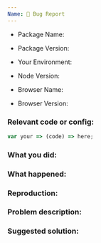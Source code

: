 ```yaml
---
Name: 🐛 Bug Report
---
```


<!--
* Please fill out this template with all the relevant information so we can
  understand what's going on and fix the issue. We appreciate bugs filed and pull requests submitted!

* Please make sure that you are familiar with and follow the Code of Conduct for
  this project (found in the CODE_OF_CONDUCT.md file).
-->

- Package Name:
- Package Version:

- Your Environment:
- Node Version:
- Browser Name:
- Browser Version:

### Relevant code or config:

```js
var your => (code) => here;
```

### What you did:

<!-- What you were doing -->

### What happened:

<!-- Please provide the full error message/screenshots/videos/gif/etc -->

### Reproduction:

<!--
If possible, please create a repository that reproduces the issue with the
minimal amount of code possible. Codesandbox can bu usefull
-->

### Problem description:

<!-- Please describe why the current behavior is a problem -->

### Suggested solution:

<!-- Please describe your suggestion if you have any -->